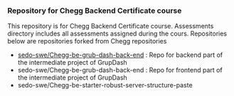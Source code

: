 ### Repository for Chegg Backend Certificate course
This repository is for Chegg Backend Certificate course.
Assessments directory includes all assessments assigned during the cours.
Repositories below are repositories forked from Chegg repositories
- [sedo-swe/Chegg-be-grub-dash-back-end](https://github.com/sedo-swe/chegg-be-grub-dash-back-end) : Repo for backend part of the intermediate project of GrupDash
- sedo-swe/Chegg-be-grub-dash-back-end : Repo for frontend part of the intermediate project of GrupDash
- sedo-swe/Chegg-be-starter-robust-server-structure-paste

